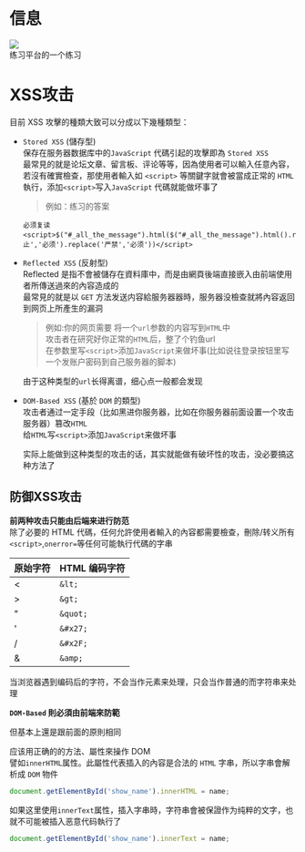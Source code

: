 # 信息  
![](https://i.loli.net/2020/11/20/CYOZ1qmeNGXusnk.png)  
练习平台的一个练习  


# XSS攻击  
目前 XSS 攻擊的種類大致可以分成以下幾種類型：  

* `Stored XSS` (儲存型)  
保存在服务器数据库中的`JavaScript` 代碼引起的攻擊即為 `Stored XSS`  
最常見的就是论坛文章、留言板、评论等等，因為使用者可以輸入任意內容，若沒有確實檢查，那使用者輸入如 `<script>` 等關鍵字就會被當成正常的 `HTML` 執行，添加`<script>`写入`JavaScript` 代碼就能做坏事了  
    >例如：练习的答案  
    ~~~
    必须复读<script>$("#_all_the_message").html($("#_all_the_message").html().replace('禁止','必须').replace('严禁','必须'))</script>
    ~~~


* `Reflected XSS` (反射型)  
Reflected 是指不會被儲存在資料庫中，而是由網頁後端直接嵌入由前端使用者所傳送過來的內容造成的  
最常見的就是以 `GET` 方法发送内容給服务器器時，服务器没檢查就將內容返回到网页上所產生的漏洞  
    >例如:你的网页需要 将一个`url`参数的内容写到`HTML`中  
    >攻击者在研究好你正常的`HTML`后，整了个钓鱼url  
    >在参数里写`<script>`添加`JavaScript`来做坏事(比如说往登录按钮里写一个发账户密码到自己服务器的脚本)  

    由于这种类型的`url`长得离谱，细心点一般都会发现  

* `DOM-Based XSS` (基於 `DOM` 的類型)  
攻击者通过一定手段（比如黑进你服务器，比如在你服务器前面设置一个攻击服务器）篡改`HTML`  
给`HTML`写`<script>`添加`JavaScript`来做坏事  

    实际上能做到这种类型的攻击的话，其实就能做有破坏性的攻击，没必要搞这种方法了  


## 防御XSS攻击  
**前两种攻击只能由后端来进行防范**  
除了必要的 HTML 代碼，任何允許使用者輸入的內容都需要檢查，刪除/转义所有`<script>`,`onerror=`等任何可能執行代碼的字串  


|原始字符|	HTML 编码字符|
|--|--|
|<	|`&lt;`|
|>	|`&gt;`|
|"	|`&quot;`|
|'	|`&#x27;`|
|/	|`&#x2F;`|
|&	|`&amp;`|

当浏览器遇到编码后的字符，不会当作元素来处理，只会当作普通的而字符串来处理  

**`DOM-Based` 則必須由前端來防範**  

但基本上還是跟前面的原則相同 

应该用正确的的方法、屬性來操作 DOM  
譬如`innerHTML`属性。此屬性代表插入的內容是合法的 `HTML` 字串，所以字串會解析成 `DOM` 物件  
~~~javascript
document.getElementById('show_name').innerHTML = name;
~~~
如果这里使用`innerText`属性，插入字串時，字符串會被保證作为纯粹的文字，也就不可能被插入恶意代码執行了  
~~~javascript
document.getElementById('show_name').innerText = name;
~~~

